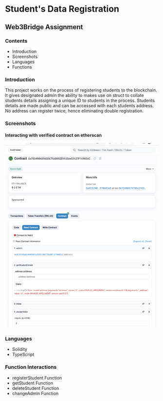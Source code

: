 # Student's Data Registration

## Web3Bridge Assignment

### Contents
- Introduction
- Screenshots
- Languages
- Functions

### Introduction
This project works on the process of registering students to the blockchain. It gives designated admin the ability to makes use on struct to collate students details assigning a unique ID to students in the process. Students details are made public and can be accessed with each students address. No address can register twice, hence eliminating double registration.

### Screenshots
#### Interacting with verified contract on etherscan
<img src="images/pic.png" alt="">

### Languages
- Solidity
- TypeScript

### Function Interactions
- registerStudent Function
- getStudent Function
- deleteStudent Function
- changeAdmin Function
